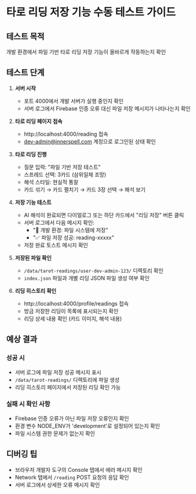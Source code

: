 # 타로 리딩 저장 기능 수동 테스트 가이드

## 테스트 목적
개발 환경에서 파일 기반 타로 리딩 저장 기능이 올바르게 작동하는지 확인

## 테스트 단계

1. **서버 시작**
   - 포트 4000에서 개발 서버가 실행 중인지 확인
   - 서버 로그에서 Firebase 인증 오류 대신 파일 저장 메시지가 나타나는지 확인

2. **타로 리딩 페이지 접속**
   - http://localhost:4000/reading 접속
   - dev-admin@innerspell.com 계정으로 로그인된 상태 확인

3. **타로 리딩 진행**
   - 질문 입력: "파일 기반 저장 테스트"
   - 스프레드 선택: 3카드 (삼위일체 조망)
   - 해석 스타일: 현실적 통찰
   - 카드 섞기 → 카드 펼치기 → 카드 3장 선택 → 해석 보기

4. **저장 기능 테스트**
   - AI 해석이 완료되면 다이얼로그 또는 하단 카드에서 "리딩 저장" 버튼 클릭
   - 서버 로그에서 다음 메시지 확인:
     - "📁 개발 환경: 파일 시스템에 저장"
     - "✅ 파일 저장 성공: reading-xxxxx"
   - 저장 완료 토스트 메시지 확인

5. **저장된 파일 확인**
   - `/data/tarot-readings/user-dev-admin-123/` 디렉토리 확인
   - `index.json` 파일과 개별 리딩 JSON 파일 생성 여부 확인

6. **리딩 히스토리 확인**
   - http://localhost:4000/profile/readings 접속
   - 방금 저장한 리딩이 목록에 표시되는지 확인
   - 리딩 상세 내용 확인 (카드 이미지, 해석 내용)

## 예상 결과

### 성공 시
- 서버 로그에 파일 저장 성공 메시지 표시
- `/data/tarot-readings/` 디렉토리에 파일 생성
- 리딩 히스토리 페이지에서 저장된 리딩 확인 가능

### 실패 시 확인 사항
- Firebase 인증 오류가 아닌 파일 저장 오류인지 확인
- 환경 변수 NODE_ENV가 'development'로 설정되어 있는지 확인
- 파일 시스템 권한 문제가 없는지 확인

## 디버깅 팁
- 브라우저 개발자 도구의 Console 탭에서 에러 메시지 확인
- Network 탭에서 `/reading` POST 요청의 응답 확인
- 서버 로그에서 상세한 오류 메시지 확인